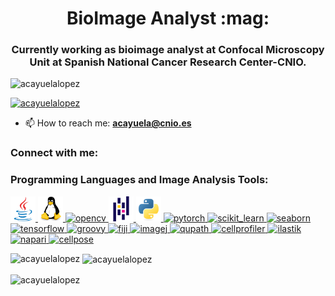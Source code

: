 <h1 align="center">BioImage Analyst :mag: </h1>
<h3 align="center">Currently working as bioimage analyst at Confocal Microscopy Unit at Spanish National Cancer Research Center-CNIO.</h3>


<p align="left"> <img src="https://komarev.com/ghpvc/?username=acayuelalopez&label=Profile%20views&color=0e75b6&style=flat" alt="acayuelalopez" /> </p>

<p align="left"> <a href="https://github.com/ryo-ma/github-profile-trophy"><img src="https://github-profile-trophy.vercel.app/?username=acayuelalopez" alt="acayuelalopez" /></a> </p>

- 📫 How to reach me: **acayuela@cnio.es**

<h3 align="left">Connect with me:</h3>
<p align="left">
</p>

<h3 align="left">Programming Languages and Image Analysis Tools:</h3>
<p align="left"> <a href="https://www.java.com" target="_blank" rel="noreferrer"> <img src="https://raw.githubusercontent.com/devicons/devicon/master/icons/java/java-original.svg" alt="java" width="40" height="40"/> </a> <a href="https://www.linux.org/" target="_blank" rel="noreferrer"> <img src="https://raw.githubusercontent.com/devicons/devicon/master/icons/linux/linux-original.svg" alt="linux" width="40" height="40"/> </a> <a href="https://opencv.org/" target="_blank" rel="noreferrer"> <img src="https://www.vectorlogo.zone/logos/opencv/opencv-icon.svg" alt="opencv" width="40" height="40"/> </a> <a href="https://pandas.pydata.org/" target="_blank" rel="noreferrer"> <img src="https://raw.githubusercontent.com/devicons/devicon/2ae2a900d2f041da66e950e4d48052658d850630/icons/pandas/pandas-original.svg" alt="pandas" width="40" height="40"/> </a> <a href="https://www.python.org" target="_blank" rel="noreferrer"> <img src="https://raw.githubusercontent.com/devicons/devicon/master/icons/python/python-original.svg" alt="python" width="40" height="40"/> </a> <a href="https://pytorch.org/" target="_blank" rel="noreferrer"> <img src="https://www.vectorlogo.zone/logos/pytorch/pytorch-icon.svg" alt="pytorch" width="40" height="40"/> </a> <a href="https://scikit-learn.org/" target="_blank" rel="noreferrer"> <img src="https://upload.wikimedia.org/wikipedia/commons/0/05/Scikit_learn_logo_small.svg" alt="scikit_learn" width="40" height="40"/> </a> <a href="https://seaborn.pydata.org/" target="_blank" rel="noreferrer"> <img src="https://seaborn.pydata.org/_images/logo-mark-lightbg.svg" alt="seaborn" width="40" height="40"/> </a> <a href="https://www.tensorflow.org" target="_blank" rel="noreferrer"> <img src="https://www.vectorlogo.zone/logos/tensorflow/tensorflow-icon.svg" alt="tensorflow" width="40" height="40"/> </a>
<a href="https://upload.wikimedia.org" target="_blank" rel="noreferrer"> <img src="https://upload.wikimedia.org/wikipedia/commons/3/36/Groovy-logo.svg" alt="groovy" width="40" height="40"/> </a>
<a href="https://fiji.sc" target="_blank" rel="noreferrer"> <img src="https://fiji.sc/site/logo.png" alt="fiji" width="40" height="40"/> </a>
<a href="https://imagej.net" target="_blank" rel="noreferrer"> <img src="https://imagej.net/imagej-wiki-static/images/d/d1/Imagej2-icon.png" alt="imagej" width="40" height="40"/> </a>
<a href="https://avatars.githubusercontent.com" target="_blank" rel="noreferrer"> <img src="https://avatars.githubusercontent.com/u/21292410?s=200&v=4" alt="qupath" width="40" height="40"/> </a>
<a href="https://avatars.githubusercontent.com" target="_blank" rel="noreferrer"> <img src="https://avatars.githubusercontent.com/u/710590?s=200&v=4" alt="cellprofiler" width="40" height="40"/> </a>
<a href="https://avatars.githubusercontent.com" rel="noreferrer"> <img src="https://avatars.githubusercontent.com/u/895767?s=200&v=4" alt="ilastik" width="40" height="40"/> </a>
<a href="https://avatars.githubusercontent.com" target="_blank" rel="noreferrer"> <img src="https://avatars.githubusercontent.com/u/39813916?s=200&v=4" alt="napari" width="40" height="40"/> </a>
<a href="https://camo.githubusercontent.com/" target="_blank" rel="noreferrer"> <img src="https://camo.githubusercontent.com/1691e532f2bba84813db90bfa8725737a53e24c66ad948b5b8be62ddd331d002/687474703a2f2f7777772e63656c6c706f73652e6f72672f7374617469632f696d616765732f6c6f676f2e706e673f7261773d54727565" alt="cellpose" width="40" height="40"/> </a></p>

<p><img align="left" src="https://github-readme-stats.vercel.app/api/top-langs?username=acayuelalopez&show_icons=true&locale=en&layout=compact" alt="acayuelalopez" /></p>

<p>&nbsp;<img align="center" src="https://github-readme-stats.vercel.app/api?username=acayuelalopez&show_icons=true&locale=en" alt="acayuelalopez" /></p>

<p><img align="center" src="https://github-readme-streak-stats.herokuapp.com/?user=acayuelalopez&" alt="acayuelalopez" /></p>
